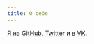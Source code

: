 ```yaml
---
title: О себе
---
```


Я на [GitHub](https://github.com/apirobot), [Twitter](https://twitter.com/apirobotme) и в [VK](https://vk.com/apirobot).
